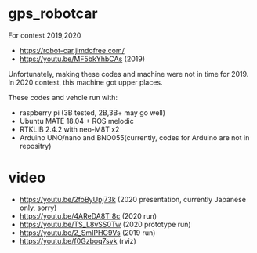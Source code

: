 # gps_robotcar

For contest 2019,2020
 - https://robot-car.jimdofree.com/
 - https://youtu.be/MF5bkYhbCAs (2019)

Unfortunately, making these codes and machine were not in time for 2019.
In 2020 contest, this machine got upper places.

These codes and vehcle run with:
 - raspberry pi (3B tested, 2B,3B+ may go well)
 - Ubuntu MATE 18.04 + ROS melodic
 - RTKLIB 2.4.2 with neo-M8T x2
 - Arduino UNO/nano and BNO055(currently, codes for Arduino are not in repositry)

# video
 - https://youtu.be/2foByUpj73k (2020 presentation, currently Japanese only, sorry)
 - https://youtu.be/4AReDA8T_8c (2020 run)
 - https://youtu.be/TS_L8vSS0Tw (2020 prototype run)
 - https://youtu.be/2_SmIPHG9Vs (2019 run)
 - https://youtu.be/f0Gzboq7svk (rviz)
